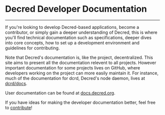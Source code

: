 # Decred Developer Documentation

---

If you're looking to develop Decred-based applications, become a 
contributor, or simply gain a deeper understanding of Decred, 
this is where you'll find technical documentation such as specifications,
deeper dives into core concepts, how to set up a development environment
and guidelines for contributing.

Note that Decred's documentation is, like the project, decentralized. This
site aims to present all the documentation relevent to all projects. However
important documentation for some projects lives on GitHub, where developers
working on the project can more easily maintain it. For instance, much of the
documentation for dcrd, Decred's node daemon, lives at [dcrd/docs](https://github.com/decred/dcrd/tree/master/docs).

User documentation can be found at [docs.decred.org](https://docs.decred.org).

If you have ideas for making the developer documentation better, feel free
to [contribute](https://github.com/decred/dcrdevdocs)!






